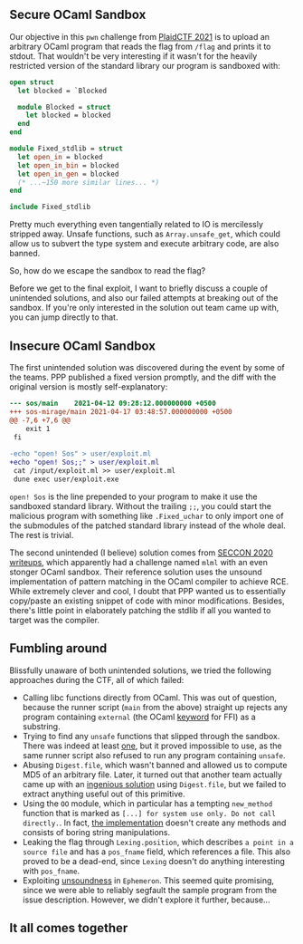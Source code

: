 Secure OCaml Sandbox
---

Our objective in this `pwn` challenge from [PlaidCTF 2021](https://ctftime.org/event/1199) is to upload an arbitrary OCaml program that reads the flag from `/flag` and prints it to stdout.
That wouldn't be very interesting if it wasn't for the heavily restricted version of the standard library our program is sandboxed with:
```ocaml
open struct
  let blocked = `Blocked

  module Blocked = struct
    let blocked = blocked
  end
end

module Fixed_stdlib = struct
  let open_in = blocked
  let open_in_bin = blocked
  let open_in_gen = blocked
  (* ...~150 more similar lines... *)
end

include Fixed_stdlib
```

Pretty much everything even tangentially related to IO is mercilessly stripped away.
Unsafe functions, such as `Array.unsafe_get`, which could allow us to subvert the type system and execute arbitrary code, are also banned.

So, how do we escape the sandbox to read the flag?

Before we get to the final exploit, I want to briefly discuss a couple of unintended solutions,
and also our failed attempts at breaking out of the sandbox. If you're only interested in the solution out team came up with, you can jump directly to that.

Insecure OCaml Sandbox
---

The first unintended solution was discovered during the event by some of the teams. PPP published a fixed version promptly,
and the diff with the original version is mostly self-explanatory:
```diff
--- sos/main	2021-04-12 09:28:12.000000000 +0500
+++ sos-mirage/main	2021-04-17 03:48:57.000000000 +0500
@@ -7,6 +7,6 @@
 	exit 1
 fi
 
-echo "open! Sos" > user/exploit.ml
+echo "open! Sos;;" > user/exploit.ml
 cat /input/exploit.ml >> user/exploit.ml
 dune exec user/exploit.exe
```

`open! Sos` is the line prepended to your program to make it use the sandboxed standard library.
Without the trailing `;;`, you could start the malicious program with something like `.Fixed_uchar`
to only import one of the submodules of the patched standard library instead of the whole deal.
The rest is trivial.

The second unintended (I believe) solution comes from [SECCON 2020 writeups](https://moraprogramming.hateblo.jp/entry/2020/10/14/185946), which apparently
had a challenge named `mlml` with an even stonger OCaml sandbox. Their reference solution uses the unsound implementation of pattern matching in
the OCaml compiler to achieve RCE. While extremely clever and cool, I doubt that PPP wanted us to essentially copy/paste an existing snippet of code
with minor modifications. Besides, there's little point in elaborately patching the stdlib if all you wanted to target was the compiler.


Fumbling around
---

Blissfully unaware of both unintended solutions, we tried the following approaches during the CTF, all of which failed:
  * Calling libc functions directly from OCaml. This was out of question, because the runner script (`main` from the above) straight up rejects any program containing `external` (the OCaml [keyword](https://ocaml.org/manual/intfc.html) for FFI) as a substring.
  * Trying to find any `unsafe` functions that slipped through the sandbox. There was indeed at least [one](https://github.com/ocaml/ocaml/blob/4.10/stdlib/array.ml#L28), but it proved impossible to use, as the same runner script also refused to run any program containing `unsafe`.
  * Abusing `Digest.file`, which wasn't banned and allowed us to compute MD5 of an arbitrary file. Later, it turned out that another team actually came up with an [ingenious solution](http://eternal.red/2021/secure-ocaml-sandbox/) using `Digest.file`, but we failed to extract anything useful out of this primitive.
  * Using the `OO` module, which in particular has a tempting `new_method` function that is marked as `[...] for system use only. Do not call directly.`. In fact, [the implementation](https://github.com/ocaml/ocaml/blob/4.10/stdlib/camlinternalOO.ml#L70) doesn't create any methods and consists of boring string manipulations.
  * Leaking the flag through `Lexing.position`, which describes `a point in a source file` and has a `pos_fname` field, which references a file. This also proved to be a dead-end, since `Lexing` doesn't do anything interesting with `pos_fname`.
  * Exploiting [unsoundness](https://github.com/ocaml/ocaml/issues/9391) in `Ephemeron`. This seemed quite promising, since we were able to reliably segfault the sample program from the issue description. However, we didn't explore it further, because...


It all comes together
---
